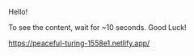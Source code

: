 Hello!

To see the content, wait for ~10 seconds.
Good Luck!

https://peaceful-turing-1558e1.netlify.app/
